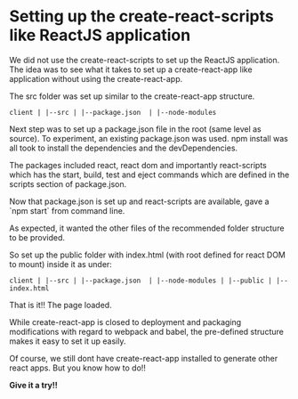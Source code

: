 # Setting up the create-react-scripts like ReactJS application

<p>We did not use the create-react-scripts to set up the ReactJS application. The idea was to see what it takes to set up a create-react-app like application without using the create-react-app. <p>
<p>The src folder was set up similar to the create-react-app structure.<p>

`client
  |
  |--src
  |
  |--package.json 
  |
  |--node-modules`

<p>Next step was to set up a package.json file in the root (same level as source).  To experiment, an existing package.json was used. 
npm install was all took to install the dependencies and the devDependencies.<p>

<p>The packages included react, react dom and importantly react-scripts which has the start, build, test and eject commands which are defined in the scripts section of package.json.<p>

<p>Now that package.json is set up and react-scripts are available, gave a `npm start` from command line. <p>

<p>As expected, it wanted the other files of the recommended folder structure to be provided.<p>

<p>So set up the public folder with index.html (with root defined for react DOM to mount) inside it as under:<p>

`client
  |
  |--src
  |
  |--package.json 
  |
  |--node-modules
  |
  |--public
	|
	|--index.html`

<p>That is it!! The page loaded.<p>

<p>While create-react-app is closed to deployment and packaging modifications with regard to webpack and babel, the pre-defined structure makes it easy to set it up easily. <p>

<p>Of course, we still dont have create-react-app installed to generate other react apps. But you know how to do!!<p>

**Give it a try!!**
